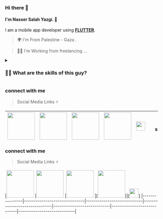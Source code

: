 ### Hi there 👋 
#### I'm Nasser Salah Yazgi. 💪
I am a mobile app developer using **[FLUTTER]()**.

 > 🌍    I'm From Palestine - Gaza .
 
 > 🧑‍💻 I'm Working from freelancing ... 

<details><summary><strong><h3>🤷‍♂️ What are the skills of this guy?</h3></strong></summary>
<p>
🟡 Beginner 🟠 Intermediate 🟢 Expert

| |Language |Experience Level |Currently Working |Currently Learning |Learned Before|        
|:---:|--------|:---:|:---:|:---:|:---:|
|<img src='https://user-images.githubusercontent.com/33403844/152114312-1bc8023e-6316-428f-bd7f-0c4cb740973f.png' width='30'>|Flutter |🟢|✔|✔|✔|
|<img src='https://user-images.githubusercontent.com/33403844/152114305-017df442-4c43-4fad-bf61-7813a9c72bc4.png' width='20'> |Python |🟠||✔|✔|
|<img src='https://user-images.githubusercontent.com/33403844/152122180-2e6fba91-7c9d-4866-87de-04fbd18a692c.png' width='20'>|Java|🟠|||✔|
|<img src='https://user-images.githubusercontent.com/33403844/152122190-23747d90-7581-4695-b124-059dd735fb05.png' width='20'>|C#|🟠|||✔|
|<img src='https://user-images.githubusercontent.com/33403844/152122187-c218d9e0-35eb-499b-bea3-97e618a48a53.png' width='20'>|C++|🟠|||✔|
||C|🟠||✔|✔|
|<img src='https://user-images.githubusercontent.com/33403844/152123423-b15eec26-06bb-4ada-b220-8514c52b2ce4.png' width='20'>|Html|🟡|||✔|
 ||CSS|🟡|||✔|

</p>
</details>


<!--

Here are some ideas to get you started:

- 🔭 I’m currently working on ...
- 🌱 I’m currently learning ...
- 👯 I’m looking to collaborate on ...
- 🤔 I’m looking for help with ...
- 💬 Ask me about ...
- 📫 How to reach me: ...
- 😄 Pronouns: ...
- ⚡ Fun fact: ...

✔

🔴🟠🟡🟢
-->
### connect with me
 > Social Media Links ⚡    

|[<img src='https://user-images.githubusercontent.com/33403844/152123929-555a6daf-8ee7-4b60-a713-1d41b2ba7626.png' width='90'>](https://www.facebook.com/sudeshnb)                |[<img src='https://user-images.githubusercontent.com/33403844/152124766-bea2d123-1e58-4664-9be5-10bf90f6fa13.png' width='90'>](https://www.linkedin.com/in/sudesh-nishshanka-bandara-81b1a0175/)                          |[<img src='https://user-images.githubusercontent.com/33403844/152124261-314aa5f5-1661-42fa-a520-4c439f0afe39.png' width='90'>](https://www.youtube.com/channel/UCXooUY2oL_eqGhTaZn-ExSg)                         |[<img src='https://user-images.githubusercontent.com/33403844/152124766-bea2d123-1e58-4664-9be5-10bf90f6fa13.png' width='90'>](https://www.linkedin.com/in/sudesh-nishshanka-bandara-81b1a0175/) |[<img src='https://user-images.githubusercontent.com/33403844/152124834-3c2f22cd-4e90-447c-8ea3-cbc06f5306d2.png' width='30'>](https://mail.google.com/mail/u/0/#inbox?compose=CllgCJvkXFgPlnbqWvNTVVtpCgpgmNpntTSctVHgdqlngkMnbsSVRSRdMRzPQJvZgTNcmLRTdfg) ||[<img src='https://user- |
|----------------|-------------------------------|-----------------------------|-------------------------------|-----------------------------|-----------------------------|-----------------------------|
### connect with me
 > Social Media Links ⚡    

|[<img src='https://user-images.githubusercontent.com/33403844/152123929-555a6daf-8ee7-4b60-a713-1d41b2ba7626.png' width='90'>](https://www.facebook.com/nasseryazgi1)                |[<img src='https://user-images.githubusercontent.com/33403844/152124766-bea2d123-1e58-4664-9be5-10bf90f6fa13.png' width='90'>](https://www.linkedin.com/in/nasser-yazgi-500b20230/)                          |[<img src='https://user-images.githubusercontent.com/33403844/152124261-314aa5f5-1661-42fa-a520-4c439f0afe39.png' width='90'>](https://www.youtube.com/@nasseryazgi/featured)                         |[<img src='https://user-images.githubusercontent.com/33403844/152124766-bea2d123-1e58-4664-9be5-10bf90f6fa13.png' width='90'>]|[<img src='https://user-images.githubusercontent.com/33403844/152124834-3c2f22cd-4e90-447c-8ea3-cbc06f5306d2.png' width='30'>]
|----------------|-------------------------------|-----------------------------|-------------------------------|-----------------------------|-----------------------------|-----------------------------|
